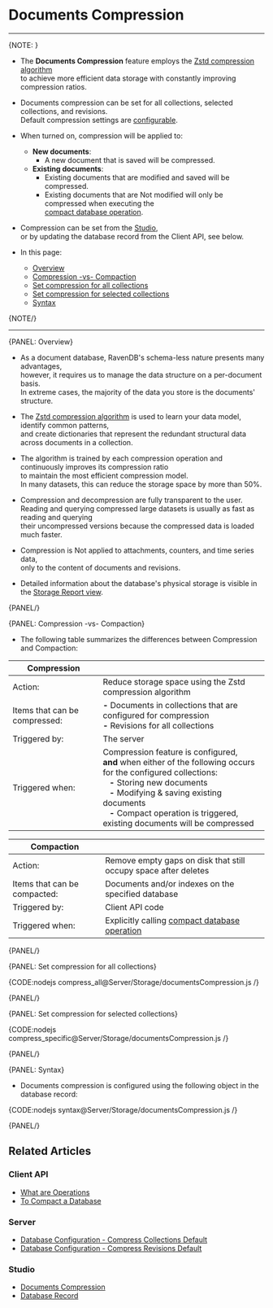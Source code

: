 ﻿# Documents Compression
---

{NOTE: }

* The __Documents Compression__ feature employs the [Zstd compression algorithm](https://github.com/facebook/zstd)  
  to achieve more efficient data storage with constantly improving compression ratios.

* Documents compression can be set for all collections, selected collections, and revisions.  
  Default compression settings are [configurable](../../server/configuration/database-configuration#databases.compression.compressallcollectionsdefault).

* When turned on, compression will be applied to:  
  * __New documents__:  
      * A new document that is saved will be compressed.  
  * __Existing documents__:  
      * Existing documents that are modified and saved will be compressed.  
      * Existing documents that are Not modified will only be compressed when executing the    
        [compact database operation](../../client-api/operations/server-wide/compact-database#compaction-triggers-compression).  

* Compression can be set from the [Studio](../../studio/database/settings/documents-compression),  
  or by updating the database record from the Client API, see below.

* In this page:  
  * [Overview](../../server/storage/documents-compression#overview)
  * [Compression -vs- Compaction](../../server/storage/documents-compression#compression--vs--compaction)
  * [Set compression for all collections](../../server/storage/documents-compression#set-compression-for-all-collections)  
  * [Set compression for selected collections](../../server/storage/documents-compression#set-compression-for-selected-collections)
  * [Syntax](../../server/storage/documents-compression#syntax)

{NOTE/}

---

{PANEL: Overview}

* As a document database, RavenDB's schema-less nature presents many advantages,  
  however, it requires us to manage the data structure on a per-document basis.  
  In extreme cases, the majority of the data you store is the documents' structure.

* The [Zstd compression algorithm](https://github.com/facebook/zstd) is used to learn your data model, identify common patterns,  
  and create dictionaries that represent the redundant structural data across documents in a collection.  

* The algorithm is trained by each compression operation and continuously improves its compression ratio  
  to maintain the most efficient compression model.  
  In many datasets, this can reduce the storage space by more than 50%.

* Compression and decompression are fully transparent to the user.  
  Reading and querying compressed large datasets is usually as fast as reading and querying  
  their uncompressed versions because the compressed data is loaded much faster.  

* Compression is Not applied to attachments, counters, and time series data,  
  only to the content of documents and revisions.  

* Detailed information about the database's physical storage is visible in the [Storage Report view](../../studio/database/stats/storage-report).

{PANEL/}

{PANEL: Compression -vs- Compaction}

* The following table summarizes the differences between Compression and Compaction:

| __Compression__ | |
| - | - |
| Action: | Reduce storage space using the Zstd compression algorithm |
| Items that can be compressed: | __-__ Documents in collections that are configured for compression<br>__-__ Revisions for all collections |
| Triggered by: | The server |
| Triggered when: | Compression feature is configured,<br> __and__ when either of the following occurs for the configured collections:<br>&nbsp;&nbsp;&nbsp;__-__ Storing new documents<br>&nbsp;&nbsp;&nbsp;__-__ Modifying & saving existing documents<br>&nbsp;&nbsp;&nbsp;__-__ Compact operation is triggered, existing documents will be compressed |

| __Compaction__ | |
| - | - |
| Action: | Remove empty gaps on disk that still occupy space after deletes |
| Items that can be compacted: | Documents and/or indexes on the specified database |
| Triggered by: | Client API code |
| Triggered when: | Explicitly calling [compact database operation](../../client-api/operations/server-wide/compact-database) |

{PANEL/}

{PANEL: Set compression for all collections}

{CODE:nodejs compress_all@Server/Storage/documentsCompression.js /}

{PANEL/}

{PANEL: Set compression for selected collections}

{CODE:nodejs compress_specific@Server/Storage/documentsCompression.js /}

{PANEL/}

{PANEL: Syntax}

* Documents compression is configured using the following object in the database record:  

{CODE:nodejs syntax@Server/Storage/documentsCompression.js /}  

{PANEL/}

## Related Articles

### Client API

- [What are Operations](../../client-api/operations/what-are-operations)
- [To Compact a Database](../../client-api/operations/server-wide/compact-database)

### Server

- [Database Configuration - Compress Collections Default](../../server/configuration/database-configuration#databases.compression.compressallcollectionsdefault)
- [Database Configuration - Compress Revisions Default](../../server/configuration/database-configuration#databases.compression.compressrevisionsdefault)

### Studio

- [Documents Compression](../../studio/database/settings/documents-compression)
- [Database Record](../../studio/database/settings/database-record)

